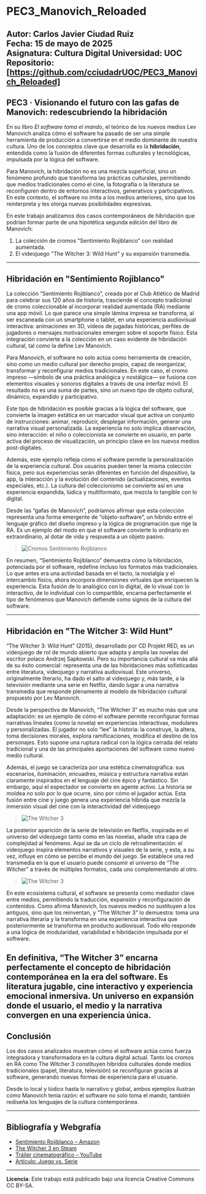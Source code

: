 # PEC3_Manovich_Reloaded
**Autor**: Carlos Javier Ciudad Ruiz  
**Fecha**: 15 de mayo de 2025  
**Asignatura**: Cultura Digital
**Universidad**: UOC
**Repositorio**: [https://github.com/cciudadrUOC/PEC3_Manovich_Reloaded]
---

## PEC3 · Visionando el futuro con las gafas de Manovich: redescubriendo la hibridación

En su libro *El software toma el mando*, el teórico de los nuevos medios Lev Manovich analiza cómo el software ha pasado de ser una simple herramienta de producción a convertirse en el medio dominante de nuestra cultura. Uno de los conceptos clave que desarrolla es la **hibridación**, entendida como la fusión de diferentes formas culturales y tecnológicas, impulsada por la lógica del software.

Para Manovich, la hibridación no es una mezcla superficial, sino un fenómeno profundo que transforma las prácticas culturales, permitiendo que medios tradicionales como el cine, la fotografía o la literatura se reconfiguren dentro de entornos interactivos, generativos y participativos. En este contexto, el software no imita a los medios anteriores, sino que los reinterpreta y les otorga nuevas posibilidades expresivas.

En este trabajo analizamos dos casos contemporáneos de hibridación que podrían formar parte de una hipotética segunda edición del libro de Manovich:

1. La colección de cromos "Sentimiento Rojiblanco" con realidad aumentada.
2. El videojuego "The Witcher 3: Wild Hunt" y su expansión transmedia.

---

## Hibridación en "Sentimiento Rojiblanco"

La colección “Sentimiento Rojiblanco”, creada por el Club Atlético de Madrid para celebrar sus 120 años de historia, trasciende el concepto tradicional de cromo coleccionable al incorporar realidad aumentada (RA) mediante una app móvil. Lo que parece una simple lámina impresa se transforma, al ser escaneada con un smartphone o tablet, en una experiencia audiovisual interactiva: animaciones en 3D, vídeos de jugadas históricas, perfiles de jugadores o mensajes motivacionales emergen sobre el soporte físico. Esta integración convierte a la colección en un caso evidente de hibridación cultural, tal como la define Lev Manovich.

Para Manovich, el software no solo actúa como herramienta de creación, sino como un medio cultural por derecho propio, capaz de reorganizar, transformar y reconfigurar medios tradicionales. En este caso, el cromo impreso —símbolo de una práctica analógica y nostálgica— se fusiona con elementos visuales y sonoros digitales a través de una interfaz móvil. El resultado no es una suma de partes, sino un nuevo tipo de objeto cultural, dinámico, expandido y participativo.

Este tipo de hibridación es posible gracias a la lógica del software, que convierte la imagen estática en un marcador visual que activa un conjunto de instrucciones: animar, reproducir, desplegar información, generar una narrativa visual personalizada. La experiencia no solo implica observación, sino interacción: el niño o coleccionista se convierte en usuario, en parte activa del proceso de visualización, un principio clave en los nuevos medios post-digitales.

Además, este ejemplo refleja cómo el software permite la personalización de la experiencia cultural. Dos usuarios pueden tener la misma colección física, pero sus experiencias serán diferentes en función del dispositivo, la app, la interacción y la evolución del contenido (actualizaciones, eventos especiales, etc.). La cultura del coleccionismo se convierte así en una experiencia expandida, lúdica y multiformato, que mezcla lo tangible con lo digital.

Desde las “gafas de Manovich”, podríamos afirmar que esta colección representa una forma emergente de “objeto-software”, un híbrido entre el lenguaje gráfico del diseño impreso y la lógica de programación que rige la RA. Es un ejemplo del modo en que el software convierte lo ordinario en extraordinario, al dotar de vida y respuesta a un objeto pasivo.

> ![Cromos Sentimiento Rojiblanco](https://raw.githubusercontent.com/cciudadrUOC/PEC3_Manovich_Reloaded/refs/heads/main/cartas.jfif)

En resumen, “Sentimiento Rojiblanco” demuestra cómo la hibridación, potenciada por el software, redefine incluso los formatos más tradicionales. Lo que antes era una actividad basada en el tacto, la nostalgia y el intercambio físico, ahora incorpora dimensiones virtuales que enriquecen la experiencia. Esta fusión de lo analógico con lo digital, de lo visual con lo interactivo, de lo individual con lo compartible, encarna perfectamente el tipo de fenómenos que Manovich defiende como signos de la cultura del software.

---

## Hibridación en "The Witcher 3: Wild Hunt"

“The Witcher 3: Wild Hunt” (2015), desarrollado por CD Projekt RED, es un videojuego de rol de mundo abierto que adapta y amplía las novelas del escritor polaco Andrzej Sapkowski. Pero su importancia cultural va más allá de su éxito comercial: representa una de las hibridaciones más sofisticadas entre literatura, videojuego y narrativa audiovisual. Este universo, originalmente literario, ha dado el salto al videojuego y, más tarde, a la televisión mediante una serie en Netflix, dando lugar a una narrativa transmedia que responde plenamente al modelo de hibridación cultural propuesto por Lev Manovich.

Desde la perspectiva de Manovich, “The Witcher 3” es mucho más que una adaptación: es un ejemplo de cómo el software permite reconfigurar formas narrativas lineales (como la novela) en experiencias interactivas, modulares y personalizadas. El jugador no solo “lee” la historia: la construye, la altera, toma decisiones morales, explora ramificaciones, modifica el destino de los personajes. Esto supone una ruptura radical con la lógica cerrada del relato tradicional y una de las principales aportaciones del software como nuevo medio cultural.

Además, el juego se caracteriza por una estética cinematográfica: sus escenarios, iluminación, encuadres, música y estructura narrativa están claramente inspirados en el lenguaje del cine épico y fantástico. Sin embargo, aquí el espectador se convierte en agente activo. La historia se moldea no solo por lo que ocurre, sino por cómo el jugador actúa. Esta fusión entre cine y juego genera una experiencia híbrida que mezcla la inmersión visual del cine con la interactividad del videojuego

> ![The Witcher 3](https://github.com/cciudadrUOC/PEC3_Manovich_Reloaded/blob/main/5060052.jpg?raw=true)

La posterior aparición de la serie de televisión en Netflix, inspirada en el universo del videojuego tanto como en las novelas, añade otra capa de complejidad al fenómeno. Aquí se da un ciclo de retroalimentación: el videojuego inspira elementos narrativos y visuales de la serie, y esta, a su vez, influye en cómo se percibe el mundo del juego. Se establece una red transmedia en la que el usuario puede consumir el universo de “The Witcher” a través de múltiples formatos, cada uno complementando al otro.

> ![The Witcher 3](https://github.com/cciudadrUOC/PEC3_Manovich_Reloaded/blob/main/5060052.jpg?raw=true)

En este ecosistema cultural, el software se presenta como mediador clave entre medios, permitiendo la traducción, expansión y reconfiguración de contenidos. Como afirma Manovich, los nuevos medios no sustituyen a los antiguos, sino que los reinventan, y “The Witcher 3” lo demuestra: toma una narrativa literaria y la transforma en una experiencia interactiva que posteriormente se transforma en producto audiovisual. Todo ello responde a una lógica de modularidad, variabilidad e hibridación impulsada por el software.

En definitiva, “The Witcher 3” encarna perfectamente el concepto de hibridación contemporánea en la era del software. Es literatura jugable, cine interactivo y experiencia emocional inmersiva. Un universo en expansión donde el usuario, el medio y la narrativa convergen en una experiencia única.
---

## Conclusión

Los dos casos analizados muestran cómo el software actúa como fuerza integradora y transformadora en la cultura digital actual. Tanto los cromos en RA como The Witcher 3 constituyen híbridos culturales donde medios tradicionales (papel, literatura, televisión) se reconfiguran gracias al software, generando nuevas formas de experiencia para el usuario.

Desde lo local y lúdico hasta lo narrativo y global, ambos ejemplos ilustran cómo Manovich tenía razón: el software no solo toma el mando, también rediseña los lenguajes de la cultura contemporánea.

---
## Bibliografía y Webgrafía

- [Sentimiento Rojiblanco – Amazon](https://www.amazon.es/Sentimiento-Rojiblanco-Con-box-figurine/dp/8894501183)
- [The Witcher 3 en Steam](https://store.steampowered.com/app/292030/The_Witcher_3_Wild_Hunt/)
- [Tráiler cinematográfico – YouTube](https://www.youtube.com/watch?v=c0i88t0Kacs)
- [Artículo: Juego vs. Serie](https://www.cinemascomics.com/asi-encaja-the-witcher-3-con-serie-netflix/)
---
**Licencia**: Este trabajo está publicado bajo una licencia Creative Commons CC BY-SA.
